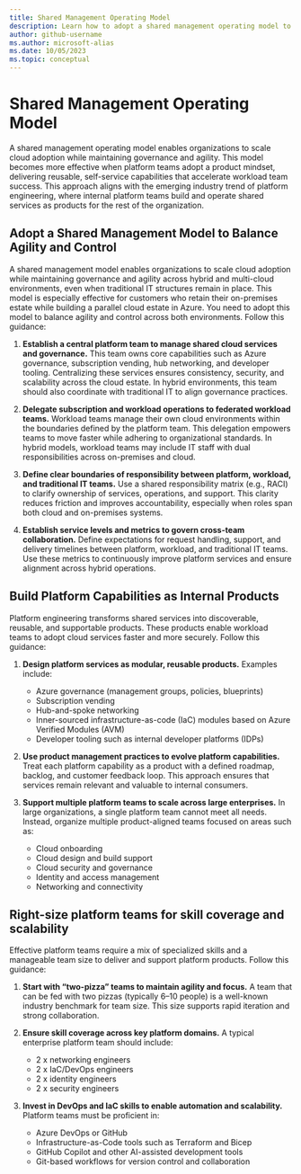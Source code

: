 ```yaml
---
title: Shared Management Operating Model
description: Learn how to adopt a shared management operating model to balance agility and control in Azure as well as hybrid and multi-cloud environments.
author: github-username
ms.author: microsoft-alias
ms.date: 10/05/2023
ms.topic: conceptual
---
```


# Shared Management Operating Model

A shared management operating model enables organizations to scale cloud adoption while maintaining governance and agility. This model becomes more effective when platform teams adopt a product mindset, delivering reusable, self-service capabilities that accelerate workload team success. This approach aligns with the emerging industry trend of platform engineering, where internal platform teams build and operate shared services as products for the rest of the organization.

## Adopt a Shared Management Model to Balance Agility and Control

A shared management model enables organizations to scale cloud adoption while maintaining governance and agility across hybrid and multi-cloud environments, even when traditional IT structures remain in place. This model is especially effective for customers who retain their on-premises estate while building a parallel cloud estate in Azure. You need to adopt this model to balance agility and control across both environments. Follow this guidance:

1. **Establish a central platform team to manage shared cloud services and governance.** This team owns core capabilities such as Azure governance, subscription vending, hub networking, and developer tooling. Centralizing these services ensures consistency, security, and scalability across the cloud estate. In hybrid environments, this team should also coordinate with traditional IT to align governance practices.

2. **Delegate subscription and workload operations to federated workload teams.** Workload teams manage their own cloud environments within the boundaries defined by the platform team. This delegation empowers teams to move faster while adhering to organizational standards. In hybrid models, workload teams may include IT staff with dual responsibilities across on-premises and cloud.

3. **Define clear boundaries of responsibility between platform, workload, and traditional IT teams.** Use a shared responsibility matrix (e.g., RACI) to clarify ownership of services, operations, and support. This clarity reduces friction and improves accountability, especially when roles span both cloud and on-premises systems.

4. **Establish service levels and metrics to govern cross-team collaboration.** Define expectations for request handling, support, and delivery timelines between platform, workload, and traditional IT teams. Use these metrics to continuously improve platform services and ensure alignment across hybrid operations.

## Build Platform Capabilities as Internal Products

Platform engineering transforms shared services into discoverable, reusable, and supportable products. These products enable workload teams to adopt cloud services faster and more securely. Follow this guidance:

1. **Design platform services as modular, reusable products.** Examples include:
    - Azure governance (management groups, policies, blueprints)
    - Subscription vending
    - Hub-and-spoke networking
    - Inner-sourced infrastructure-as-code (IaC) modules based on Azure Verified Modules (AVM)
    - Developer tooling such as internal developer platforms (IDPs)

2. **Use product management practices to evolve platform capabilities.** Treat each platform capability as a product with a defined roadmap, backlog, and customer feedback loop. This approach ensures that services remain relevant and valuable to internal consumers.

3. **Support multiple platform teams to scale across large enterprises.** In large organizations, a single platform team cannot meet all needs. Instead, organize multiple product-aligned teams focused on areas such as:
    - Cloud onboarding
    - Cloud design and build support
    - Cloud security and governance
    - Identity and access management
    - Networking and connectivity

## Right-size platform teams for skill coverage and scalability

Effective platform teams require a mix of specialized skills and a manageable team size to deliver and support platform products. Follow this guidance:

1. **Start with “two-pizza” teams to maintain agility and focus.** A team that can be fed with two pizzas (typically 6–10 people) is a well-known industry benchmark for team size. This size supports rapid iteration and strong collaboration.

2. **Ensure skill coverage across key platform domains.** A typical enterprise platform team should include:
    - 2 x networking engineers
    - 2 x IaC/DevOps engineers
    - 2 x identity engineers
    - 2 x security engineers

3. **Invest in DevOps and IaC skills to enable automation and scalability.** Platform teams must be proficient in:
    - Azure DevOps or GitHub
    - Infrastructure-as-Code tools such as Terraform and Bicep
    - GitHub Copilot and other AI-assisted development tools
    - Git-based workflows for version control and collaboration
